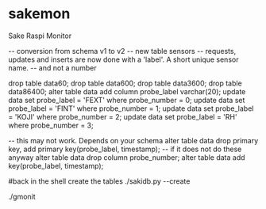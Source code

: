 sakemon
=======

Sake Raspi Monitor

-- conversion from schema v1 to v2
-- new table sensors
-- requests, updates and inserts  are now done with a 'label'. A short unique sensor name.
-- and not a number

drop table data60;
drop table data600;
drop table data3600;
drop table data86400;
alter table data add column probe_label varchar(20);
update data set probe_label = 'FEXT' where probe_number = 0;
update data set probe_label = 'FINT' where probe_number = 1;
update data set probe_label = 'KOJI' where probe_number = 2;
update data set probe_label = 'RH' where probe_number = 3;


-- this may not work. Depends on your schema
alter table data drop primary key, add primary key(probe_label, timestamp);
-- if it does not do these anyway
alter table data drop column probe_number;
alter table data add key(probe_label, timestamp);

#back in the shell create the tables
./sakidb.py --create

./gmonit 
